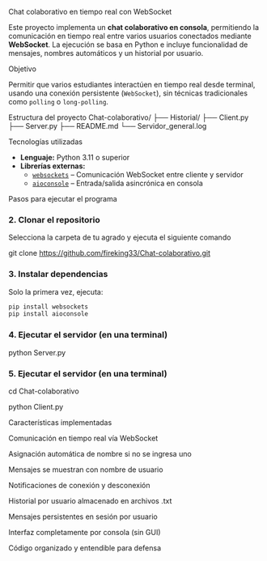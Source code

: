  Chat colaborativo en tiempo real con WebSocket

Este proyecto implementa un **chat colaborativo en consola**, permitiendo la comunicación en tiempo real entre varios usuarios conectados mediante **WebSocket**. La ejecución se basa en Python e incluye funcionalidad de mensajes, nombres automáticos y un historial por usuario.



 Objetivo

Permitir que varios estudiantes interactúen en tiempo real desde terminal, usando una conexión persistente (`WebSocket`), sin técnicas tradicionales como `polling` o `long-polling`.



 Estructura del proyecto
Chat-colaborativo/
├── Historial/
├── Client.py
├── Server.py
├── README.md
└── Servidor_general.log



 Tecnologías utilizadas

- **Lenguaje:** Python 3.11 o superior
- **Librerías externas:**
  - [`websockets`](https://pypi.org/project/websockets/) – Comunicación WebSocket entre cliente y servidor
  - [`aioconsole`](https://pypi.org/project/aioconsole/) – Entrada/salida asincrónica en consola



 Pasos para ejecutar el programa

### 2. Clonar el repositorio

Selecciona la carpeta de tu agrado y ejecuta el siguiente comando


git clone https://github.com/fireking33/Chat-colaborativo.git


### 3. Instalar dependencias

Solo la primera vez, ejecuta:

```bash
pip install websockets
pip install aioconsole
```

### 4. Ejecutar el servidor (en una terminal)





python Server.py


### 5. Ejecutar el servidor (en una terminal)


cd Chat-colaborativo

python Client.py


 Características implementadas

Comunicación en tiempo real vía WebSocket

Asignación automática de nombre si no se ingresa uno

Mensajes se muestran con nombre de usuario

Notificaciones de conexión y desconexión

Historial por usuario almacenado en archivos .txt

Mensajes persistentes en sesión por usuario

Interfaz completamente por consola (sin GUI)

Código organizado y entendible para defensa
